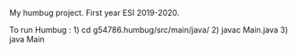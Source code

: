 My humbug project. First year ESI 2019-2020.

To run Humbug :
	1) cd g54786.humbug/src/main/java/
	2) javac Main.java
	3) java Main



